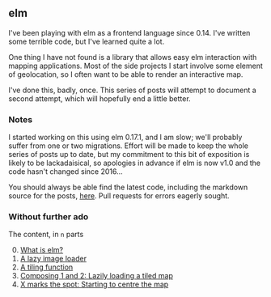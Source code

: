 ## elm

I've been playing with elm as a frontend language since 0.14. I've
written some terrible code, but I've learned quite a lot.

One thing I have not found is a library that allows easy elm
interaction with mapping applications. Most of the side projects I
start involve some element of geolocation, so I often want to be able
to render an interactive map.

I've done this, badly, once. This series of posts will attempt to
document a second attempt, which will hopefully end a little better.

### Notes

I started working on this using elm 0.17.1, and I am slow; we'll probably suffer from one or two migrations. Effort will be made to keep the whole series of posts up to date, but my commitment to this bit of exposition is likely to be lackadaisical, so apologies in advance if elm is now v1.0 and the code hasn't changed since 2016...

You should always be able find the latest code, including the markdown source for the posts, [here](https://github.com/grumpyjames/slippymap). Pull requests for errors eagerly sought.

### Without further ado

The content, in `n` parts

0. [What is elm?](zero.html)
1. [A lazy image loader](one.html)
2. [A tiling function](two.html)
3. [Composing 1 and 2: Lazily loading a tiled map](three.html)
4. [X marks the spot: Starting to centre the map](four.html)
